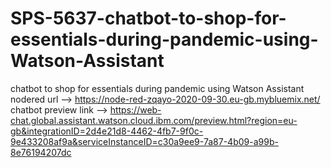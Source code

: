 # SPS-5637-chatbot-to-shop-for-essentials-during-pandemic-using-Watson-Assistant
chatbot to shop for essentials during pandemic using Watson Assistant
nodered url --> https://node-red-zqayo-2020-09-30.eu-gb.mybluemix.net/
chatbot preview link --> https://web-chat.global.assistant.watson.cloud.ibm.com/preview.html?region=eu-gb&integrationID=2d4e21d8-4462-4fb7-9f0c-9e433208af9a&serviceInstanceID=c30a9ee9-7a87-4b09-a99b-8e76194207dc
